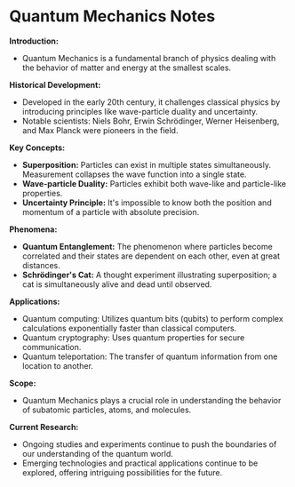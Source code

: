 # Quantum Mechanics Notes

**Introduction:**
- Quantum Mechanics is a fundamental branch of physics dealing with the behavior of matter and energy at the smallest scales.

**Historical Development:**
- Developed in the early 20th century, it challenges classical physics by introducing principles like wave-particle duality and uncertainty.
- Notable scientists: Niels Bohr, Erwin Schrödinger, Werner Heisenberg, and Max Planck were pioneers in the field.

**Key Concepts:**
- **Superposition:** Particles can exist in multiple states simultaneously. Measurement collapses the wave function into a single state.
- **Wave-particle Duality:** Particles exhibit both wave-like and particle-like properties.
- **Uncertainty Principle:** It's impossible to know both the position and momentum of a particle with absolute precision.

**Phenomena:**
- **Quantum Entanglement:** The phenomenon where particles become correlated and their states are dependent on each other, even at great distances.
- **Schrödinger's Cat:** A thought experiment illustrating superposition; a cat is simultaneously alive and dead until observed.

**Applications:**
- Quantum computing: Utilizes quantum bits (qubits) to perform complex calculations exponentially faster than classical computers.
- Quantum cryptography: Uses quantum properties for secure communication.
- Quantum teleportation: The transfer of quantum information from one location to another.

**Scope:**
- Quantum Mechanics plays a crucial role in understanding the behavior of subatomic particles, atoms, and molecules.

**Current Research:**
- Ongoing studies and experiments continue to push the boundaries of our understanding of the quantum world.
- Emerging technologies and practical applications continue to be explored, offering intriguing possibilities for the future.